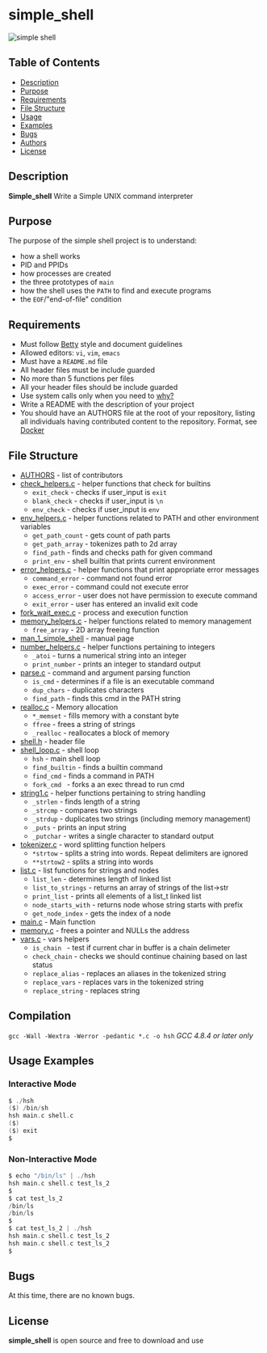 # simple_shell

![simple shell](https://s31.postimg.org/403ix8w7f/j1_IPt_Uu_IS51_N62_LB5z9_Qhg_r.jpg)


## Table of Contents

* [Description](#description)
* [Purpose](#purpose)
* [Requirements](#requirements)
* [File Structure](#file-structure)
* [Usage](#usage)
* [Examples](#examples)
* [Bugs](#bugs)
* [Authors](#authors)
* [License](#license)


## Description

**Simple_shell** Write a Simple UNIX command interpreter

## Purpose

The purpose of the simple shell project is to understand:
* how a shell works
* PID and PPIDs
* how processes are created
* the three prototypes of `main`
* how the shell uses the `PATH` to find and execute programs
* the `EOF`/"end-of-file" condition

## Requirements

* Must follow [Betty](https://github.com/holbertonschool/Betty/wiki) style and document guidelines
* Allowed editors: `vi`, `vim`, `emacs`
* Must have a `README.md` file
* All header files must be include guarded
* No more than 5 functions per files
* All your header files should be include guarded
* Use system calls only when you need to [why?](https://alx-intranet.hbtn.io/rltoken/EU7B1PTSy14INnZEShpobQ)
* Write a README with the description of your project
* You should have an AUTHORS file at the root of your repository, listing all individuals having contributed content to the repository. Format, see [Docker](https://alx-intranet.hbtn.io/rltoken/UL8J3kgl7HBK_Z9iBL3JFg)

## File Structure

* [AUTHORS](https://github.com/sammiearchie77/simple_shell/blob/docs/AUTHORS) - list of contributors
* [check_helpers.c](https://github.com/aucontraire/simple_shell/blob/docs/check_helpers.c) - helper functions that check for builtins
  * `exit_check` - checks if user_input is `exit`
  * `blank_check` - checks if user_input is `\n`
  * `env_check` - checks if user_input is `env`
* [env_helpers.c](env_helpers.c) - helper functions related to PATH and other environment variables
  * `get_path_count` - gets count of path parts
  * `get_path_array` - tokenizes path to 2d array
  * `find_path` - finds and checks path for given command
  * `print_env` - shell builtin that prints current environment
* [error_helpers.c](error_helpers.c) - helper functions that print appropriate error messages
  * `command_error` - command not found error
  * `exec_error` - command could not execute error
  * `access_error` - user does not have permission to execute command
  * `exit_error` - user has entered an invalid exit code
* [fork_wait_exec.c](fork_wait_exec.c) - process and execution function
* [memory_helpers.c](memory_helpers.c) - helper functions related to memory management
  * `free_array` - 2D array freeing function
* [man_1_simple_shell](man_1_simple_shell) - manual page
* [number_helpers.c](number_helpers.c) - helper functions pertaining to integers
  * `_atoi` - turns a numerical string into an integer
  * `print_number` - prints an integer to standard output
* [parse.c](parse.c) - command and argument parsing function
  * `is_cmd` - determines if a file is an executable command
  * `dup_chars` - duplicates characters
  * `find_path` - finds this cmd in the PATH string
* [realloc.c](realloc.c) - Memory allocation
  * `*_memset` - fills memory with a constant byte
  * `ffree` - frees a string of strings
  * `_realloc` - reallocates a block of memory
* [shell.h](shell.h) - header file
* [shell_loop.c](shell_loop.c) - shell loop
  * `hsh` - main shell loop
  * `find_builtin` - finds a builtin command
  * `find_cmd` - finds a command in PATH
  * `fork_cmd ` - forks a an exec thread to run cmd
* [string1.c](string1.c) - helper functions pertaining to string handling
  * `_strlen` - finds length of a string
  * `_strcmp` - compares two strings
  * `_strdup` - duplicates two strings (including memory management)
  * `_puts` - prints an input string
  * `_putchar` - writes a single character to standard output
* [tokenizer.c](tokenizer.c) - word splitting function helpers
  * `*strtow` - splits a string into words. Repeat delimiters are ignored
  * `**strtow2` - splits a string into words
* [list.c](list.c) - list functions for strings and nodes
  * `list_len` - determines length of linked list
  * `list_to_strings` - returns an array of strings of the list->str
  * `print_list` - prints all elements of a list_t linked list
  * `node_starts_with` - returns node whose string starts with prefix
  * `get_node_index` - gets the index of a node
* [main.c](main.c) - Main function
* [memory.c](memory.c) - frees a pointer and NULLs the address
* [vars.c](vars.c) - vars helpers
  * `is_chain ` - test if current char in buffer is a chain delimeter
  * `check_chain` - checks we should continue chaining based on last status
  * `replace_alias` - replaces an aliases in the tokenized string
  * `replace_vars` - replaces vars in the tokenized string
  * `replace_string` - replaces string
## Compilation

```gcc -Wall -Wextra -Werror -pedantic *.c -o hsh```
*GCC 4.8.4 or later only*
## Usage Examples
### Interactive Mode
```c
$ ./hsh
($) /bin/sh
hsh main.c shell.c 
($)
($) exit
$
```

### Non-Interactive Mode

```c
$ echo "/bin/ls" | ./hsh
hsh main.c shell.c test_ls_2
$
$ cat test_ls_2
/bin/ls
/bin/ls
$
$ cat test_ls_2 | ./hsh
hsh main.c shell.c test_ls_2
hsh main.c shell.c test_ls_2
$
```
## Bugs
At this time, there are no known bugs.
## License
**simple_shell** is open source and free to download and use
